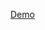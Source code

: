 


[Demo]([URL]("https://drive.google.com/file/d/1ZsI09ivIVWuQd9694CEFNiWxUaQYhYrG/view?usp=sharing)https://drive.google.com/file/d/1ZsI09ivIVWuQd9694CEFNiWxUaQYhYrG/view?usp=sharing")

